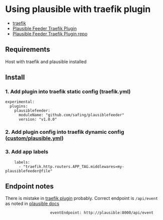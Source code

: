# Using plausible with traefik plugin

* [traefik](https://traefik.io/)
* [Plausible Feeder Traefik Plugin](https://plugins.traefik.io/plugins/6436731fcb56144f9bdcb473/plausible-feeder)
* [Plausible Feeder Traefik Plugin repo](https://github.com/safing/plausiblefeeder)

## Requirements

Host with traefik and plausible installed

## Install

### 1. Add plugin into traefik static config (traefik.yml)

```
experimental:
  plugins:
    plausiblefeeder:
      moduleName: "github.com/safing/plausiblefeeder"
      version: "v1.0.0"

```

### 2. Add plugin config into traefik dynamic config ([custom/plausible.yml](plausible.yml))


### 3. Add app labels

```
    labels:
      - "traefik.http.routers.APP_TAG.middlewares=my-plausiblefeeder@file"
```

## Endpoint notes

There is mistake in [traefik plugin](https://github.com/safing/plausiblefeeder/blob/master/.traefik.yml#L21) probably.
Correct endpoint is `/api/event` as noted in [plausible docs](https://plausible.io/docs/events-api)

```
                    eventEndpoint: http://plausible:8000/api/event
```

